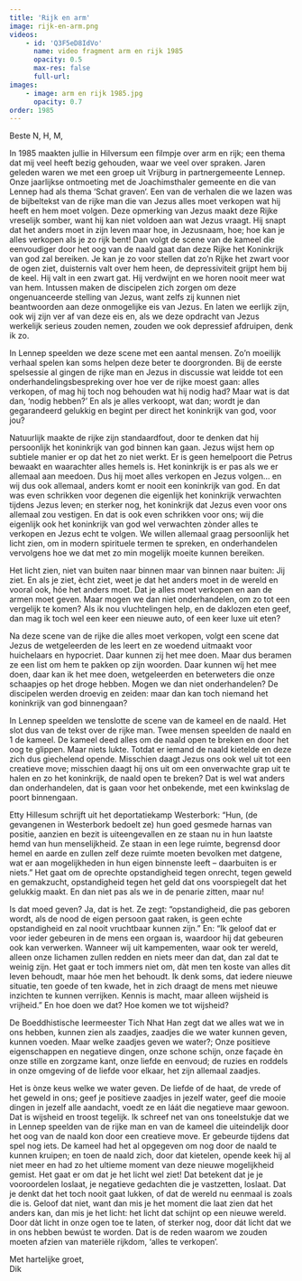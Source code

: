 ```yaml
---
title: 'Rijk en arm'
image: rijk-en-arm.png
videos:
    - id: 'Q3F5eD8IdVo'
      name: video fragment arm en rijk 1985
      opacity: 0.5
      max-res: false
      full-url: 
images:
    - image: arm en rijk 1985.jpg
      opacity: 0.7
order: 1985
---
```


Beste N, H, M,

In 1985 maakten jullie in Hilversum een filmpje over arm en rijk; een thema dat mij veel heeft bezig gehouden, waar we veel over spraken. 
Jaren geleden waren we met een groep uit Vrijburg in partnergemeente Lennep. Onze jaarlijkse ontmoeting met de Joachimsthaler gemeente en die van Lennep had als thema ‘Schat graven‘. Een van de verhalen die we lazen was de bijbeltekst van de rijke man die van Jezus alles moet verkopen wat hij heeft en hem moet volgen. Deze opmerking van Jezus maakt deze Rijke vreselijk somber, want hij kan niet voldoen aan wat Jezus vraagt. Hij snapt dat het anders moet in zijn leven maar hoe, in Jezusnaam, hoe; hoe kan je alles verkopen als je zo rijk bent! Dan volgt de scene van de kameel die eenvoudiger door het oog van de naald gaat dan deze Rijke het Koninkrijk van god zal bereiken. Je kan je zo voor stellen dat zo’n Rijke het zwart voor de ogen ziet, duisternis valt over hem heen, de depressiviteit grijpt hem bij de keel. Hij valt in een zwart gat. Hij verdwijnt en we horen nooit meer wat van hem. Intussen maken de discipelen zich zorgen om deze ongenuanceerde stelling van Jezus, want zelfs zij kunnen niet beantwoorden aan deze onmogelijke eis van Jezus. En laten we eerlijk zijn, ook wij zijn ver af van deze eis en, als we deze opdracht van Jezus werkelijk serieus zouden nemen, zouden we ook depressief afdruipen, denk ik zo. 

In Lennep speelden we deze scene met een aantal mensen. Zo’n moeilijk verhaal spelen kan soms helpen deze beter te doorgronden. Bij de eerste spelsessie al gingen de rijke man en Jezus in discussie wat leidde tot een onderhandelingsbespreking over hoe ver de rijke moest gaan: alles verkopen, of mag hij toch nog behouden wat hij nodig had? Maar wat is dat dan, ‘nodig hebben?’ En als je alles verkoopt, wat dan; wordt je dan gegarandeerd gelukkig en begint per direct het koninkrijk van god, voor jou? 

Natuurlijk maakte de rijke zijn standaardfout, door te denken dat hij persoonlijk het koninkrijk van god binnen kan gaan. 
Jezus wijst hem op subtiele manier er op dat het zo niet werkt. Er is geen hemelpoort die Petrus bewaakt en waarachter alles hemels is. Het koninkrijk is er pas als we er allemaal aan meedoen. Dus hij moet alles verkopen en Jezus volgen… en wij dus ook allemaal, anders komt er nooit een koninkrijk van god. En dat was even schrikken voor degenen die eigenlijk het koninkrijk verwachten tijdens Jezus leven; en sterker nog, het koninkrijk dat Jezus even voor ons allemaal zou vestigen. En dat is ook even schrikken voor ons; wij die eigenlijk ook het koninkrijk van god wel verwachten zònder alles te verkopen en Jezus echt te volgen. We willen allemaal graag persoonlijk het licht zien, om in modern spirituele termen te spreken, en onderhandelen vervolgens hoe we dat met zo min mogelijk moeite kunnen bereiken.

Het licht zien, niet van buiten naar binnen maar van binnen naar buiten: Jij ziet. En als je ziet, ècht ziet, weet je dat het anders moet in de wereld en vooral ook, hóe het anders moet. Dat je alles moet verkopen en aan de armen moet geven. Maar mogen we dan niet onderhandelen, om zo tot een vergelijk te komen? Als ik nou vluchtelingen help, en de daklozen eten geef, dan mag ik toch wel een keer een nieuwe auto, of een keer luxe uit eten? 

Na deze scene van de rijke die alles moet verkopen, volgt een scene dat Jezus de wetgeleerden de les leert en ze woedend uitmaakt voor huichelaars en hypocriet. Daar kunnen zij het mee doen. Maar dus beramen ze een list om hem te pakken op zijn woorden. Daar kunnen wíj het mee doen, daar kan ik het mee doen, wetgeleerden en beterweters die onze schaapjes op het droge hebben. Mogen we dan niet onderhandelen? De discipelen werden droevig en zeiden: maar dan kan toch niemand het koninkrijk van god binnengaan?

In Lennep speelden we tenslotte de scene van de kameel en de naald. Het slot dus van de tekst over de rijke man. Twee mensen speelden de naald en 1 de kameel. De kameel deed alles om de naald open te breken en door het oog te glippen. Maar niets lukte. Totdat er iemand de naald kietelde en deze zich dus giechelend opende. Misschien daagt Jezus ons ook wel uit tot een creatieve move; misschien daagt hij ons uit om een onverwachte grap uit te halen en zo het koninkrijk, de naald open te breken? Dat is wel wat anders dan onderhandelen, dat is gaan voor het onbekende, met een kwinkslag de poort binnengaan. 

Etty Hillesum schrijft uit het deportatiekamp Westerbork: “Hun, (de gevangenen in Westerbork bedoelt ze) hun goed gesmede harnas van positie, aanzien en bezit is uiteengevallen en ze staan nu in hun laatste hemd van hun menselijkheid. Ze staan in een lege ruimte, begrensd door hemel en aarde en zullen zelf deze ruimte moeten bevolken met datgene, wat er aan mogelijkheden in hun eigen binnenste leeft – daarbuiten is er niets.” Het gaat om de oprechte opstandigheid tegen onrecht, tegen geweld en gemakzucht, opstandigheid tegen het geld dat ons voorspiegelt dat het gelukkig maakt. En dan niet pas als we in de penarie zitten, maar nu!

Is dat moed geven? Ja, dat is het. 
Ze zegt: “opstandigheid, die pas geboren wordt, als de nood de eigen persoon gaat raken, is geen echte opstandigheid en zal nooit vruchtbaar kunnen zijn.” En: “Ik geloof dat er voor ieder gebeuren in de mens een orgaan is, waardoor hij dat gebeuren ook kan verwerken. Wanneer wij uit kampementen, waar ook ter wereld, alleen onze lichamen zullen redden en niets meer dan dat, dan zal dat te weinig zijn. Het gaat er toch immers niet om, dàt men ten koste van alles dit leven behoudt, maar hóe men het behoudt. Ik denk soms, dat iedere nieuwe situatie, ten goede of ten kwade, het in zich draagt de mens met nieuwe inzichten te kunnen verrijken. Kennis is macht, maar alleen wijsheid is vrijheid.”
En hoe doen we dat? Hoe komen we tot wijsheid? 

De Boeddhistische leermeester Tich Nhat Han zegt dat we alles wat we in ons hebben, kunnen zien als zaadjes, zaadjes die we water kunnen geven, kunnen voeden. Maar welke zaadjes geven we water?; Onze positieve eigenschappen en negatieve dingen, onze schone schijn, onze façade èn onze stille en zorgzame kant, onze liefde en eenvoud; de ruzies en roddels in onze omgeving of de liefde voor elkaar, het zijn allemaal zaadjes. 

Het is ònze keus welke we water geven. De liefde of de haat, de vrede of het geweld in ons; geef je positieve zaadjes in jezelf water, geef die mooie dingen in jezelf alle aandacht, voedt ze en láát die negatieve maar gewoon. Dat is wijsheid en troost tegelijk.
Ik schreef net van ons toneelstukje dat we in Lennep speelden van de rijke man en van de kameel die uiteindelijk door het oog van de naald kon door een creatieve move. Er gebeurde tijdens dat spel nog iets. De kameel had het al opgegeven om nog door de naald te kunnen kruipen; en toen de naald zich, door dat kietelen, opende keek hij al niet meer en had zo het ultieme moment van deze nieuwe mogelijkheid gemist. Het gaat er om dat je het licht wel ziet! Dat betekent dat je je vooroordelen loslaat, je negatieve gedachten die je vastzetten, loslaat. Dat je denkt dat het toch nooit gaat lukken, of dat de wereld nu eenmaal is zoals die is. Geloof dat niet, want dan mis je het moment die laat zien dat het anders kan, dan mis je het licht: het licht dat schijnt op een nieuwe wereld.
Door dàt licht in onze ogen toe te laten, of sterker nog, door dát licht dat we in ons hebben bewúst te worden. Dat is de reden waarom we zouden moeten afzien van materiële rijkdom, ‘alles te verkopen’.

Met hartelijke groet,<br/>
Dik 


